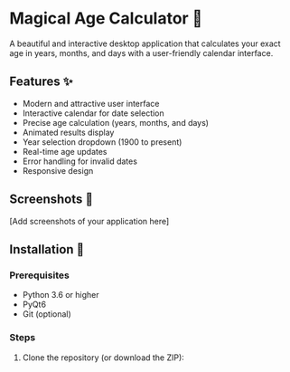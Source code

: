# Magical Age Calculator 🎈

A beautiful and interactive desktop application that calculates your exact age in years, months, and days with a user-friendly calendar interface.

## Features ✨

- Modern and attractive user interface
- Interactive calendar for date selection
- Precise age calculation (years, months, and days)
- Animated results display
- Year selection dropdown (1900 to present)
- Real-time age updates
- Error handling for invalid dates
- Responsive design

## Screenshots 📸

[Add screenshots of your application here]

## Installation 🚀

### Prerequisites

- Python 3.6 or higher
- PyQt6
- Git (optional)

### Steps

1. Clone the repository (or download the ZIP):
```bash